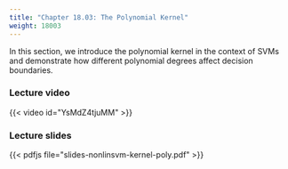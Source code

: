 ```yaml
---
title: "Chapter 18.03: The Polynomial Kernel"
weight: 18003
---
```

In this section, we introduce the polynomial kernel in the context of SVMs and demonstrate how different polynomial degrees affect decision boundaries.

<!--more-->

### Lecture video

{{< video id="YsMdZ4tjuMM" >}}

### Lecture slides

{{< pdfjs file="slides-nonlinsvm-kernel-poly.pdf" >}}

